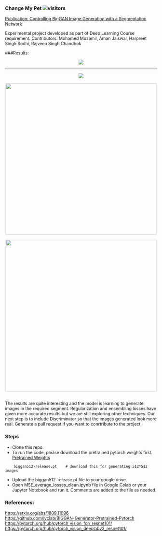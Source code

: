 ### Change My Pet ![visitors](https://visitor-badge.glitch.me/badge?page_id=mohd-muzamil.IrisDashboard)
[Publication: Controlling BigGAN Image Generation with a Segmentation Network](https://link.springer.com/chapter/10.1007/978-3-030-88942-5_21)

Experimental project developed as part of Deep Learning Course requirement.
Contributors:
Mohamed Muzamil, Aman Jaiswal, Harpreet Singh Sodhi, Rajveen Singh Chandhok

###Results:
<div align="center">
    <a>
        <img src="https://github.com/harpreetsodhi/ChangeMyPet_Deep_Learning_Model/blob/master/assets/example2.png?raw=true" />
    </a>
</div>
<hr />
<div align="center">
    <a>
        <img src="https://github.com/harpreetsodhi/ChangeMyPet_Deep_Learning_Model/blob/master/assets/example1.png?raw=true">
    </a>
</div>
<br />

<div align="center">
    <a>
        <img src="https://raw.githubusercontent.com/harpreetsodhi/ChangeMyPet_Deep_Learning_Model/master/assets/gif2.gif" width="500" height="500"/>
    </a>
</div>
<br />
<div align="center">
    <a>
        <img src="https://raw.githubusercontent.com/harpreetsodhi/ChangeMyPet_Deep_Learning_Model/master/assets/gif1.gif" width="500" height="500"/>
    </a>
</div>

<br />

 
The results are quite interesting and the model is learning to generate images in the required segment. Regularization and ensembling losses have given more accurate results but we are still exploring other techniques. Our next step is to include Discriminator so that the images generated look more real. Generate a pull request if you want to conrtribute to the project.


### Steps
- Clone this repo.
- To run the code, please download the pretrained pytorch weights first. [Pretrained Weights](https://github.com/ivclab/BigGAN-Generator-Pretrained-Pytorch/releases/tag/v0.0.0)
```shell
    biggan512-release.pt    # download this for generating 512*512 images
```
- Upload the biggan512-release.pt file to your google drive.
- Open MSE_average_losses_clean.ipynb file in Google Colab or your Jupyter Notebook and run it. Comments are added to the file as needed.

 

### References:
https://arxiv.org/abs/1809.11096 <br>
https://github.com/ivclab/BIGGAN-Generator-Pretrained-Pytorch <br>
https://pytorch.org/hub/pytorch_vision_fcn_resnet101/ <br>
https://pytorch.org/hub/pytorch_vision_deeplabv3_resnet101/ <br>
